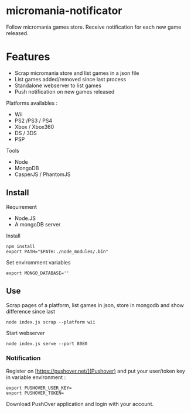 # micromania-notificator

Follow micromania games store. Receive notification for each new game released.

# Features
- Scrap micromania store and list games in a json file
- List games added/removed since last process
- Standalone webserver to list games
- Push notification on new games released

Platforms availables :
- Wii
- PS2 /PS3 / PS4
- Xbox / Xbox360
- DS / 3DS
- PSP

Tools
- Node
- MongoDB
- CasperJS / PhantomJS

## Install

Requirement
- Node.JS
- A mongoDB server

Install
```
npm install
export PATH="$PATH:./node_modules/.bin"
```

Set enviromment variables
```
export MONGO_DATABASE=''
```

## Use

Scrap pages of a platform, list games in json, store in mongodb and show difference since last
```
node index.js scrap --platform wii
```

Start webserver
```
node index.js serve --port 8080
```

### Notification
Register on [https://pushover.net/](Pushover) and put your user/token key in variable environment :
```
export PUSHOVER_USER_KEY=
export PUSHOVER_TOKEN=
```
Download PushOver application and login with your account.
